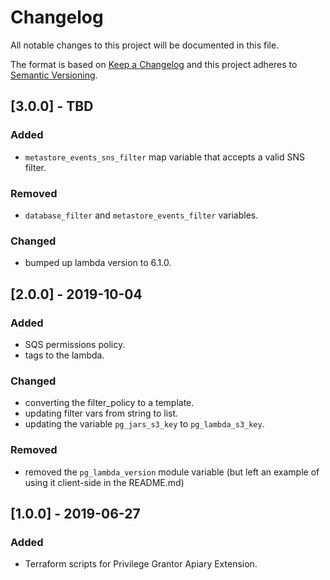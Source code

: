 # Changelog
All notable changes to this project will be documented in this file.

The format is based on [Keep a Changelog](http://keepachangelog.com/en/1.0.0/) and this project adheres to [Semantic Versioning](http://semver.org/spec/v2.0.0.html).

## [3.0.0] - TBD
### Added
- `metastore_events_sns_filter` map variable that accepts a valid SNS filter.
### Removed
- `database_filter` and `metastore_events_filter` variables.
### Changed
- bumped up lambda version to 6.1.0.

## [2.0.0] - 2019-10-04
### Added
- SQS permissions policy.
- tags to the lambda.

### Changed
- converting the filter\_policy to a template.
- updating filter vars from string to list.
- updating the variable `pg_jars_s3_key` to `pg_lambda_s3_key`.

### Removed
- removed the `pg_lambda_version` module variable (but left an example of using it client-side in the README.md)

## [1.0.0] - 2019-06-27
### Added
- Terraform scripts for Privilege Grantor Apiary Extension.
